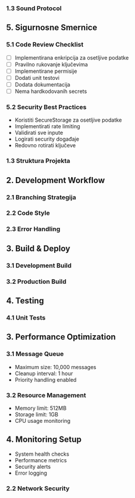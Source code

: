 ### 1.3 Sound Protocol 

## 5. Sigurnosne Smernice

### 5.1 Code Review Checklist
- [ ] Implementirana enkripcija za osetljive podatke
- [ ] Pravilno rukovanje ključevima
- [ ] Implementirane permisije
- [ ] Dodati unit testovi
- [ ] Dodata dokumentacija
- [ ] Nema hardkodovanih secrets

### 5.2 Security Best Practices
- Koristiti SecureStorage za osetljive podatke
- Implementirati rate limiting
- Validirati sve inpute
- Logirati security događaje
- Redovno rotirati ključeve 

### 1.3 Struktura Projekta 

## 2. Development Workflow

### 2.1 Branching Strategija 

### 2.2 Code Style 

### 2.3 Error Handling 

## 3. Build & Deploy

### 3.1 Development Build 

### 3.2 Production Build 

## 4. Testing

### 4.1 Unit Tests 

## 3. Performance Optimization
### 3.1 Message Queue
- Maximum size: 10,000 messages
- Cleanup interval: 1 hour
- Priority handling enabled

### 3.2 Resource Management
- Memory limit: 512MB
- Storage limit: 1GB
- CPU usage monitoring

## 4. Monitoring Setup
- System health checks
- Performance metrics
- Security alerts
- Error logging 

### 2.2 Network Security 